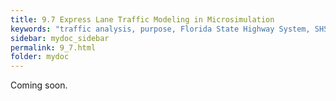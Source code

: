 ```yaml
---
title: 9.7 Express Lane Traffic Modeling in Microsimulation
keywords: "traffic analysis, purpose, Florida State Highway System, SHS"
sidebar: mydoc_sidebar
permalink: 9_7.html
folder: mydoc
---
```


<p>
  Coming soon.
</p>